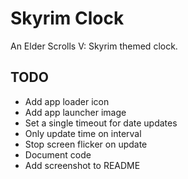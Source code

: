 # Skyrim Clock
An Elder Scrolls V: Skyrim themed clock.

## TODO
- Add app loader icon
- Add app launcher image
- Set a single timeout for date updates
- Only update time on interval
- Stop screen flicker on update
- Document code
- Add screenshot to README